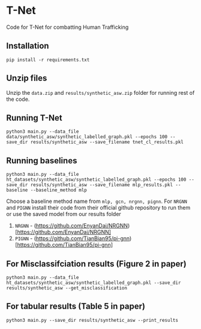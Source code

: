 # T-Net
Code for T-Net for combatting Human Trafficking

## Installation
`pip install -r requirements.txt`

## Unzip files
Unzip the `data.zip` and `results/synthetic_asw.zip` folder for running rest of the code.


## Running T-Net
`python3 main.py --data_file data/synthetic_asw/synthetic_labelled_graph.pkl --epochs 100 --save_dir results/synthetic_asw --save_filename tnet_cl_results.pkl`

## Running baselines
`python3 main.py --data_file ht_datasets/synthetic_asw/synthetic_labelled_graph.pkl --epochs 100 --save_dir results/synthetic_asw --save_filename mlp_results.pkl --baseline --baseline_method mlp`

Choose a baseline method name from `mlp, gcn, nrgnn, pignn`. For `NRGNN` and `PIGNN` install their code from their official github repository to run them or use the saved model from our results folder

1. `NRGNN` - (https://github.com/EnyanDai/NRGNN)[https://github.com/EnyanDai/NRGNN]
2. `PIGNN` - (https://github.com/TianBian95/pi-gnn)[https://github.com/TianBian95/pi-gnn]


## For Misclassifciation results (Figure 2 in paper)
`python3 main.py --data_file ht_datasets/synthetic_asw/synthetic_labelled_graph.pkl --save_dir results/synthetic_asw --get_misclassification`

## For tabular results (Table 5 in paper)
`python3 main.py --save_dir results/synthetic_asw --print_results`


